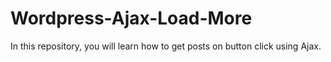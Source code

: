 # Wordpress-Ajax-Load-More
In this repository, you will learn how to get posts on button click using Ajax.
